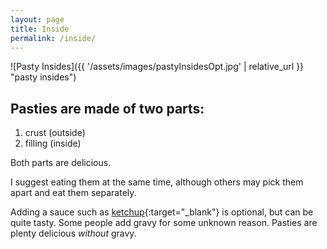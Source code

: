 ```yaml
---
layout: page
title: Inside
permalink: /inside/
---
```


![Pasty Insides]({{ '/assets/images/pastyInsidesOpt.jpg' | relative_url }} "pasty insides")

## Pasties are made of two parts:

1. crust (outside)
2. filling (inside)

Both parts are delicious. 

I suggest eating them at the same time, although others may pick them apart and eat them separately.

Adding a sauce such as [ketchup](https://en.wikipedia.org/wiki/Ketchup){:target="_blank"} is optional, but can be quite tasty.
Some people add gravy for some unknown reason.
Pasties are plenty delicious *without* gravy.

